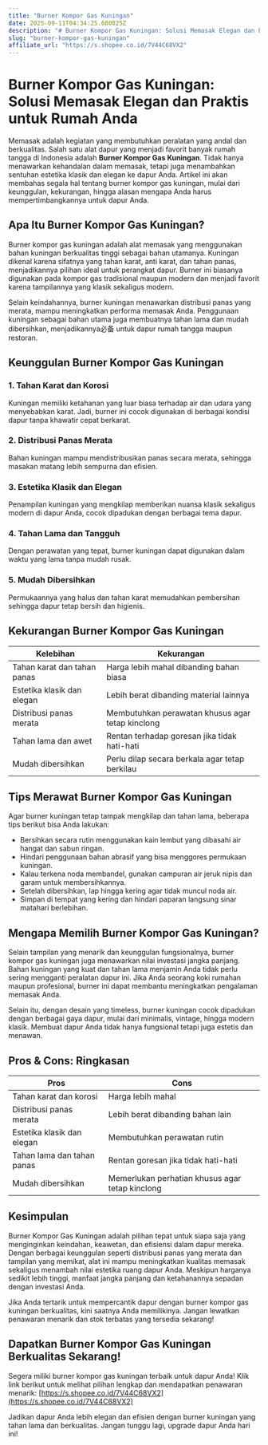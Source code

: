 ```yaml
---
title: "Burner Kompor Gas Kuningan"
date: 2025-09-11T04:34:25.680825Z
description: "# Burner Kompor Gas Kuningan: Solusi Memasak Elegan dan Praktis untuk Rumah Anda..."
slug: "burner-kompor-gas-kuningan"
affiliate_url: "https://s.shopee.co.id/7V44C68VX2"
---
```

# Burner Kompor Gas Kuningan: Solusi Memasak Elegan dan Praktis untuk Rumah Anda

Memasak adalah kegiatan yang membutuhkan peralatan yang andal dan berkualitas. Salah satu alat dapur yang menjadi favorit banyak rumah tangga di Indonesia adalah **Burner Kompor Gas Kuningan**. Tidak hanya menawarkan kehandalan dalam memasak, tetapi juga menambahkan sentuhan estetika klasik dan elegan ke dapur Anda. Artikel ini akan membahas segala hal tentang burner kompor gas kuningan, mulai dari keunggulan, kekurangan, hingga alasan mengapa Anda harus mempertimbangkannya untuk dapur Anda.

## Apa Itu Burner Kompor Gas Kuningan?

Burner kompor gas kuningan adalah alat memasak yang menggunakan bahan kuningan berkualitas tinggi sebagai bahan utamanya. Kuningan dikenal karena sifatnya yang tahan karat, anti karat, dan tahan panas, menjadikannya pilihan ideal untuk perangkat dapur. Burner ini biasanya digunakan pada kompor gas tradisional maupun modern dan menjadi favorit karena tampilannya yang klasik sekaligus modern.

Selain keindahannya, burner kuningan menawarkan distribusi panas yang merata, mampu meningkatkan performa memasak Anda. Penggunaan kuningan sebagai bahan utama juga membuatnya tahan lama dan mudah dibersihkan, menjadikannya必备 untuk dapur rumah tangga maupun restoran.

## Keunggulan Burner Kompor Gas Kuningan

### 1. Tahan Karat dan Korosi
Kuningan memiliki ketahanan yang luar biasa terhadap air dan udara yang menyebabkan karat. Jadi, burner ini cocok digunakan di berbagai kondisi dapur tanpa khawatir cepat berkarat.

### 2. Distribusi Panas Merata
Bahan kuningan mampu mendistribusikan panas secara merata, sehingga masakan matang lebih sempurna dan efisien.

### 3. Estetika Klasik dan Elegan
Penampilan kuningan yang mengkilap memberikan nuansa klasik sekaligus modern di dapur Anda, cocok dipadukan dengan berbagai tema dapur.

### 4. Tahan Lama dan Tangguh
Dengan perawatan yang tepat, burner kuningan dapat digunakan dalam waktu yang lama tanpa mudah rusak.

### 5. Mudah Dibersihkan
Permukaannya yang halus dan tahan karat memudahkan pembersihan sehingga dapur tetap bersih dan higienis.

## Kekurangan Burner Kompor Gas Kuningan

| Kelebihan                                   | Kekurangan                                     |
|--------------------------------------------|------------------------------------------------|
| Tahan karat dan tahan panas               | Harga lebih mahal dibanding bahan biasa     |
| Estetika klasik dan elegan                | Lebih berat dibanding material lainnya    |
| Distribusi panas merata                   | Membutuhkan perawatan khusus agar tetap kinclong |
| Tahan lama dan awet                      | Rentan terhadap goresan jika tidak hati-hati  |
| Mudah dibersihkan                         | Perlu dilap secara berkala agar tetap berkilau |

## Tips Merawat Burner Kompor Gas Kuningan

Agar burner kuningan tetap tampak mengkilap dan tahan lama, beberapa tips berikut bisa Anda lakukan:

- Bersihkan secara rutin menggunakan kain lembut yang dibasahi air hangat dan sabun ringan.
- Hindari penggunaan bahan abrasif yang bisa menggores permukaan kuningan.
- Kalau terkena noda membandel, gunakan campuran air jeruk nipis dan garam untuk membersihkannya.
- Setelah dibersihkan, lap hingga kering agar tidak muncul noda air.
- Simpan di tempat yang kering dan hindari paparan langsung sinar matahari berlebihan.

## Mengapa Memilih Burner Kompor Gas Kuningan?

Selain tampilan yang menarik dan keunggulan fungsionalnya, burner kompor gas kuningan juga menawarkan nilai investasi jangka panjang. Bahan kuningan yang kuat dan tahan lama menjamin Anda tidak perlu sering mengganti peralatan dapur ini. Jika Anda seorang koki rumahan maupun profesional, burner ini dapat membantu meningkatkan pengalaman memasak Anda.

Selain itu, dengan desain yang timeless, burner kuningan cocok dipadukan dengan berbagai gaya dapur, mulai dari minimalis, vintage, hingga modern klasik. Membuat dapur Anda tidak hanya fungsional tetapi juga estetis dan menawan.

## Pros & Cons: Ringkasan

| **Pros**                                 | **Cons**                                 |
|----------------------------------------|------------------------------------------|
| Tahan karat dan korosi              | Harga lebih mahal                     |
| Distribusi panas merata             | Lebih berat dibanding bahan lain     |
| Estetika klasik dan elegan          | Membutuhkan perawatan rutin         |
| Tahan lama dan tahan panas        | Rentan goresan jika tidak hati-hati  |
| Mudah dibersihkan                   | Memerlukan perhatian khusus agar tetap kinclong |

## Kesimpulan

Burner Kompor Gas Kuningan adalah pilihan tepat untuk siapa saja yang menginginkan keindahan, keawetan, dan efisiensi dalam dapur mereka. Dengan berbagai keunggulan seperti distribusi panas yang merata dan tampilan yang memikat, alat ini mampu meningkatkan kualitas memasak sekaligus menambah nilai estetika ruang dapur Anda. Meskipun harganya sedikit lebih tinggi, manfaat jangka panjang dan ketahanannya sepadan dengan investasi Anda.

Jika Anda tertarik untuk mempercantik dapur dengan burner kompor gas kuningan berkualitas, kini saatnya Anda memilikinya. Jangan lewatkan penawaran menarik dan stok terbatas yang tersedia sekarang!

## Dapatkan Burner Kompor Gas Kuningan Berkualitas Sekarang!

Segera miliki burner kompor gas kuningan terbaik untuk dapur Anda! Klik link berikut untuk melihat pilihan lengkap dan mendapatkan penawaran menarik: [https://s.shopee.co.id/7V44C68VX2](https://s.shopee.co.id/7V44C68VX2)

Jadikan dapur Anda lebih elegan dan efisien dengan burner kuningan yang tahan lama dan berkualitas. Jangan tunggu lagi, upgrade dapur Anda hari ini!